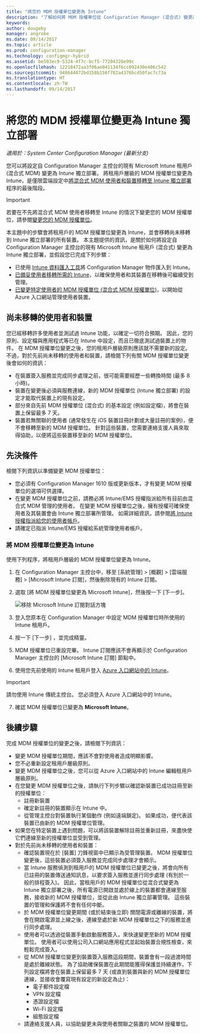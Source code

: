 ```yaml
---
title: "將您的 MDM 授權單位變更為 Intune"
description: "了解如何將 MDM 授權單位從 Configuration Manager (混合式) 變更為 Intune 獨立部署。"
keywords: 
author: dougeby
manager: angrobe
ms.date: 09/14/2017
ms.topic: article
ms.prod: configuration-manager
ms.technology: configmgr-hybrid
ms.assetid: be503ec9-5324-4f7c-bcf5-77204328e99c
ms.openlocfilehash: 12218472aa3f06ae041134f6cc092430e406c542
ms.sourcegitcommit: 948644072bd158b156f782a4376bcd50fac7c73a
ms.translationtype: HT
ms.contentlocale: zh-TW
ms.lasthandoff: 09/14/2017
---
```

# <a name="change-your-mdm-authority-to-intune-standalone"></a>將您的 MDM 授權單位變更為 Intune 獨立部署

*適用於：System Center Configuration Manager (最新分支)*    

您可以將設定自 Configuration Manager 主控台的現有 Microsoft Intune 租用戶 (混合式 MDM) 變更為 Intune 獨立部署。 將租用戶層級的 MDM 授權單位變更為 Intune，是僅限雲端設定中[將混合式 MDM 使用者和裝置移轉至 Intune 獨立部署](migrate-hybridmdm-to-intunesa.md)程序的最後階段。    

> [!Important]    
> 若要在不先將混合式 MDM 使用者移轉至 Intune 的情況下變更您的 MDM 授權單位，請參閱[變更您的 MDM 授權單位](change-mdm-authority.md)。

本主題中的步驟會將租用戶的 MDM 授權單位變更為 Intune，並會移轉尚未移轉到 Intune 獨立部署的所有裝置。 本主題提供的資訊，是關於如何將設定自 Configuration Manager 主控台的現有 Microsoft Intune 租用戶 (混合式) 變更為 Intune 獨立部署，並假設您已完成下列步驟：
- 已使用 [Intune 資料匯入工具](migrate-import-data.md)將 Configuration Manager 物件匯入到 Intune。 
- [已備妥使用者移轉所需的 Intune](migrate-prepare-intune.md)，以確保使用者和其裝置在移轉後可繼續受到管理。
- [已變更特定使用者的 MDM 授權單位 (混合式 MDM 授權單位)](migrate-mixed-authority.md)，以開始從 Azure 入口網站管理使用者裝置。


## <a name="users-and-devices-that-have-not-been-migrated"></a>尚未移轉的使用者和裝置
您已經移轉許多使用者並測試過 Intune 功能，以確定一切符合預期。 因此，您的原則、設定檔與應用程式等已在 Intune 中設定，而且已徹底測試過裝置上的物件。 在 MDM 授權單位變更之後，您的租用戶層級原則應該就不需要新的設定。 不過，對於先前尚未移轉的使用者和裝置，請檢閱下列有關 MDM 授權單位變更後會如何的資訊：    
- 在裝置簽入服務並完成同步處理之前，很可能需要經歷一些轉換時間 (最多 8 小時)。
- 裝置在變更後必須與服務連線，新的 MDM 授權單位 (Intune 獨立部署) 的設定才能取代裝置上的現有設定。
- 部分來自先前 MDM 授權單位 (混合式) 的基本設定 (例如設定檔)，將會在裝置上保留最多 7 天。 
- 裝置若無關聯的使用者 (通常發生在 iOS 裝置註冊計劃或大量註冊的案例)，便不會移轉至新的 MDM 授權單位。 針對這些裝置，您需要連絡支援人員來取得協助，以便將這些裝置移至新的 MDM 授權單位。

## <a name="prerequisites"></a>先決條件
檢閱下列資訊以準備變更 MDM 授權單位：
- 您必須有 Configuration Manager 1610 版或更新版本，才有變更 MDM 授權單位的選項可供選擇。
- 在變更 MDM 授權單位之前，請務必將 Intune/EMS 授權指派給所有目前由混合式 MDM 管理的使用者。 在變更 MDM 授權單位之後，擁有授權可確保使用者及其裝置會由 Intune 獨立部署所管理。 如需詳細資訊，請參閱[將 Intune 授權指派給您的使用者帳戶](https://docs.microsoft.com/intune/get-started/start-with-a-paid-subscription-to-microsoft-intune-step-4)。
- 請確定已指派 Intune/EMS 授權給系統管理使用者帳戶。

### <a name="change-the-mdm-authority-to-intune"></a>將 MDM 授權單位變更為 Intune
使用下列程序，將租用戶層級的 MDM 授權單位變更為 Intune。

1.  在 Configuration Manager 主控台中，移至 [系統管理] &gt; [概觀] &gt; [雲端服務] &gt; [Microsoft Intune 訂閱]，然後刪除現有的 Intune 訂閱。
2.  選取 [將 MDM 授權單位變更為 Microsoft Intune]，然後按一下 [下一步]。

    ![移除 Microsoft Intune 訂閱對話方塊](media/mdm-change-delete-subscription.png)
3.  登入您原本在 Configuration Manager 中設定 MDM 授權單位時所使用的 Intune 租用戶。
4.  按一下 [下一步] ，並完成精靈。
5.  MDM 授權單位已重設完畢。 Intune 訂閱應該不會再顯示於 Configuration Manager 主控台的 [Microsoft Intune 訂閱] 節點中。
6.  使用您先前使用的 Intune 租用戶登入 [Azure 入口網站中的 Intune](https://portal.azure.com/#blade/Microsoft_Intune_DeviceSettings/ExtensionLandingBlade/overview)。    

  > [!Important]    
  > 請勿使用 Intune 傳統主控台。 您必須登入 Azure 入口網站中的 Intune。
7.  確認 MDM 授權單位已變更為 **Microsoft Intune**。 

## <a name="next-steps"></a>後續步驟
完成 MDM 授權單位的變更之後，請檢閱下列資訊：
- 變更 MDM 授權單位期間，應該不會對使用者造成明顯影響。 
- 您不必重新設定租用戶層級原則。 
- 變更 MDM 授權單位之後，您可以從 Azure 入口網站中的 Intune 編輯租用戶層級原則。
-  在您變更 MDM 授權單位之後，請執行下列步驟以確認新裝置已成功註冊至新的授權單位：   
    - 註冊新裝置
    - 確定新註冊的裝置顯示在 Intune 中。
    - 從管理主控台對裝置執行某個動作 (例如遠端鎖定)。 如果成功，便代表該裝置已由新的 MDM 授權單位管理。
- 如果您在特定裝置上遇到問題，可以將該裝置解除註冊並重新註冊，來盡快使它們連線至新的授權單位並受到管理。
- 對於先前尚未移轉的使用者和裝置：
    - 確認裝置現在於 [裝置] 刀鋒視窗中已顯示為受管理裝置。 MDM 授權單位變更後，這些裝置必須簽入服務並完成同步處理才會顯示。 
    - 當 Intune 服務偵測到租用戶的 MDM 授權單位已變更之後，將會向所有已註冊的裝置傳送通知訊息，以要求簽入服務並進行同步處理 (有別於一般的排程簽入)。 因此，當租用戶的 MDM 授權單位從混合式變更為 Intune 獨立部署之後，所有電源已開啟並處於線上的裝置都會連線至服務，接收新的 MDM 授權單位，並從此由 Intune 獨立部署管理。 這些裝置的管理和保護將不會有任何中斷。
    - 於 MDM 授權單位變更期間 (或於結束後立即) 關閉電源或離線的裝置，將會在開啟電源並上線之後，連線至處於新 MDM 授權單位之下的服務並進行同步處理。  
    - 使用者可以透過從裝置手動啟動服務簽入，來快速變更至新的 MDM 授權單位。 使用者可以使用公司入口網站應用程式並起始裝置合規性檢查，來輕鬆完成簽入。
    - 從 MDM 授權單位變更到裝置簽入服務這段期間，裝置會有一段過渡時間是處於離線狀態。 為了協助確保裝置在此期間能獲得保護並持續運作，下列設定檔將會在裝置上保留最多 7 天 (或直到裝置與新的 MDM 授權單位連線，並接收會覆寫現有設定的新設定為止)：
        - 電子郵件設定檔
        - VPN 設定檔
        - 憑證設定檔
        - Wi-Fi 設定檔
        - 組態設定檔
    - 請連絡支援人員，以協助變更未與使用者關聯之裝置的 MDM 授權單位。 

